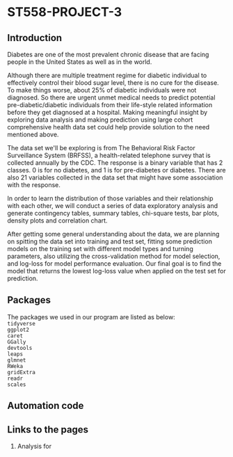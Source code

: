 # ST558-PROJECT-3

## Introduction

Diabetes are one of the most prevalent chronic disease that are facing people in the United States as well as in the world. 

Although there are multiple treatment regime for diabetic individual to effectively control their blood sugar level, there is no cure for the disease. To make things worse, about 25% of diabetic individuals were not diagnosed. So there are urgent unmet medical needs to predict potential pre-diabetic/diabetic individuals from their life-style related information before they get diagnosed at a hospital. Making meaningful insight by exploring data analysis and making prediction using large cohort comprehensive health data set could help provide solution to the need mentioned above.

The data set we'll be exploring is from The Behavioral Risk Factor Surveillance System (BRFSS), a health-related telephone survey that is collected annually by the CDC. The response is a binary variable that has 2 classes. 0 is for no diabetes, and 1 is for pre-diabetes or
diabetes. There are also 21 variables collected in the data set that might have some association with the response.

In order to learn the distribution of those variables and their relationship with each other, we will conduct a series of data exploratory analysis and generate contingency tables, summary tables, chi-square tests, bar plots, density plots and correlation chart.

After getting some general understanding about the data, we are planning on spitting the data set into training and test set, fitting some prediction models on the training set with different model types and turning parameters, also utilizing the cross-validation method for model selection, and log-loss for model performance evaluation. Our final goal is to find the model that returns the lowest log-loss value when applied on the test set for prediction.

## Packages
The packages we used in our program are listed as below:  
`tidyverse`  
`ggplot2`  
`caret`  
`GGally`  
`devtools`  
`leaps`  
`glmnet`  
`RWeka`  
`gridExtra`  
`readr`  
`scales`

## Automation code

## Links to the pages

1.  Analysis for
 


